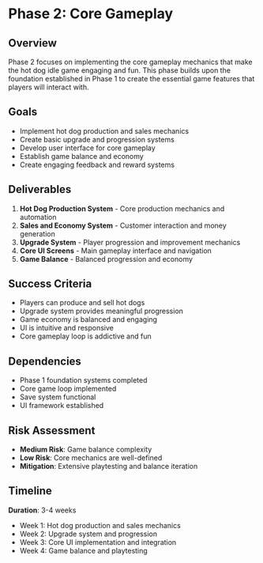 # Phase 2: Core Gameplay

## Overview
Phase 2 focuses on implementing the core gameplay mechanics that make the hot dog idle game engaging and fun. This phase builds upon the foundation established in Phase 1 to create the essential game features that players will interact with.

## Goals
- Implement hot dog production and sales mechanics
- Create basic upgrade and progression systems
- Develop user interface for core gameplay
- Establish game balance and economy
- Create engaging feedback and reward systems

## Deliverables
1. **Hot Dog Production System** - Core production mechanics and automation
2. **Sales and Economy System** - Customer interaction and money generation
3. **Upgrade System** - Player progression and improvement mechanics
4. **Core UI Screens** - Main gameplay interface and navigation
5. **Game Balance** - Balanced progression and economy

## Success Criteria
- Players can produce and sell hot dogs
- Upgrade system provides meaningful progression
- Game economy is balanced and engaging
- UI is intuitive and responsive
- Core gameplay loop is addictive and fun

## Dependencies
- Phase 1 foundation systems completed
- Core game loop implemented
- Save system functional
- UI framework established

## Risk Assessment
- **Medium Risk**: Game balance complexity
- **Low Risk**: Core mechanics are well-defined
- **Mitigation**: Extensive playtesting and balance iteration

## Timeline
**Duration**: 3-4 weeks
- Week 1: Hot dog production and sales mechanics
- Week 2: Upgrade system and progression
- Week 3: Core UI implementation and integration
- Week 4: Game balance and playtesting 